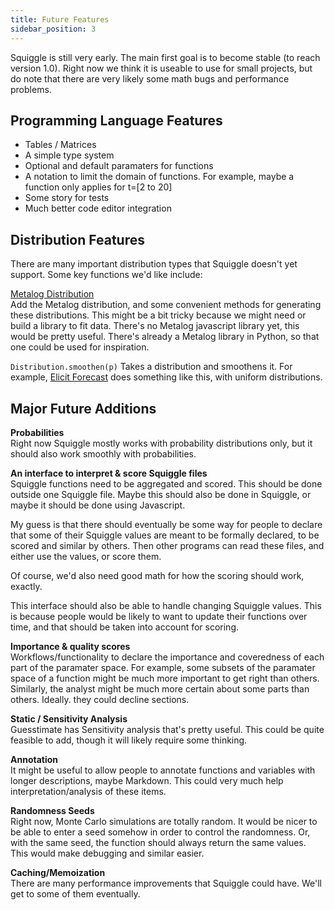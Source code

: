 ```yaml
---
title: Future Features
sidebar_position: 3
---
```


Squiggle is still very early. The main first goal is to become stable (to reach version 1.0). Right now we think it is useable to use for small projects, but do note that there are very likely some math bugs and performance problems.

## Programming Language Features

- Tables / Matrices
- A simple type system
- Optional and default paramaters for functions
- A notation to limit the domain of functions. For example, maybe a function only applies for t=[2 to 20]
- Some story for tests
- Much better code editor integration

## Distribution Features

There are many important distribution types that Squiggle doesn't yet support. Some key functions we'd like include:

[Metalog Distribution](https://en.wikipedia.org/wiki/Metalog_distribution)  
Add the Metalog distribution, and some convenient methods for generating these distributions. This might be a bit tricky because we might need or build a library to fit data. There's no Metalog javascript library yet, this would be pretty useful. There's already a Metalog library in Python, so that one could be used for inspiration.

`Distribution.smoothen(p)`
Takes a distribution and smoothens it. For example, [Elicit Forecast](https://forecast.elicit.org/) does something like this, with uniform distributions.

## Major Future Additions

**Probabilities**  
Right now Squiggle mostly works with probability distributions only, but it should also work smoothly with probabilities.

**An interface to interpret & score Squiggle files**  
Squiggle functions need to be aggregated and scored. This should be done outside one Squiggle file. Maybe this should also be done in Squiggle, or maybe it should be done using Javascript.

My guess is that there should eventually be some way for people to declare that some of their Squiggle values are meant to be formally declared, to be scored and similar by others. Then other programs can read these files, and either use the values, or score them.

Of course, we'd also need good math for how the scoring should work, exactly.

This interface should also be able to handle changing Squiggle values. This is because people would be likely to want to update their functions over time, and that should be taken into account for scoring.

**Importance & quality scores**  
Workflows/functionality to declare the importance and coveredness of each part of the paramater space. For example, some subsets of the paramater space of a function might be much more important to get right than others. Similarly, the analyst might be much more certain about some parts than others. Ideally. they could decline sections.

**Static / Sensitivity Analysis**  
Guesstimate has Sensitivity analysis that's pretty useful. This could be quite feasible to add, though it will likely require some thinking.

**Annotation**  
It might be useful to allow people to annotate functions and variables with longer descriptions, maybe Markdown. This could very much help interpretation/analysis of these items.

**Randomness Seeds**  
Right now, Monte Carlo simulations are totally random. It would be nicer to be able to enter a seed somehow in order to control the randomness. Or, with the same seed, the function should always return the same values. This would make debugging and similar easier.

**Caching/Memoization**  
There are many performance improvements that Squiggle could have. We'll get to some of them eventually.
